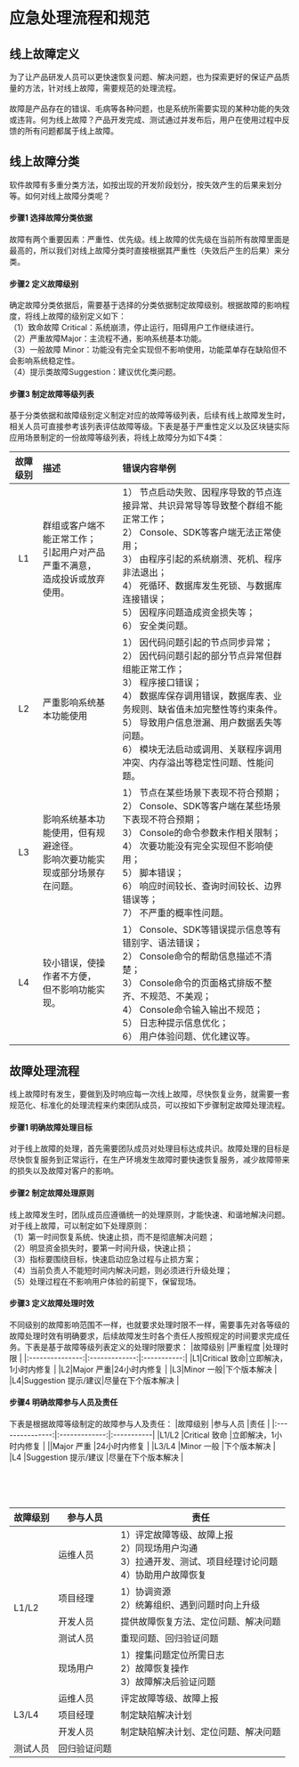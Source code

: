 # 应急处理流程和规范
## 线上故障定义
为了让产品研发人员可以更快速恢复问题、解决问题，也为探索更好的保证产品质量的方法，针对线上故障，需要规范的处理流程。<br/><br/>
故障是产品存在的错误、毛病等各种问题，也是系统所需要实现的某种功能的失效或违背。何为线上故障？产品开发完成、测试通过并发布后，用户在使用过程中反馈的所有问题都属于线上故障。<br/>

## 线上故障分类
软件故障有多重分类方法，如按出现的开发阶段划分，按失效产生的后果来划分等。如何对线上故障分类呢？

#### 步骤1	选择故障分类依据
故障有两个重要因素：严重性、优先级。线上故障的优先级在当前所有故障里面是最高的，所以我们对线上故障分类时直接根据其严重性（失效后产生的后果）来分类。

#### 步骤2	定义故障级别
确定故障分类依据后，需要基于选择的分类依据制定故障级别。根据故障的影响程度，将线上故障的级别定义如下：<br/>
（1）致命故障 Critical：系统崩溃，停止运行，阻碍用户工作继续进行。<br/>
（2）严重故障Major：主流程不通，影响系统基本功能。<br/>
（3）一般故障 Minor：功能没有完全实现但不影响使用，功能菜单存在缺陷但不会影响系统稳定性。<br/>
（4）提示类故障Suggestion：建议优化类问题。<br/>

#### 步骤3	制定故障等级列表
基于分类依据和故障级别定义制定对应的故障等级列表，后续有线上故障发生时，相关人员可直接参考该列表评估故障等级。下表是基于严重性定义以及区块链实际应用场景制定的一份故障等级列表，将线上故障分为如下4类：


|故障级别             |描述       |错误内容举例           |
|:---------------:|:-------------|:-----------|
|L1|群组或客户端不能正常工作；<br/>引起用户对产品严重不满意，<br/>造成投诉或放弃使用。|1）	节点启动失败、因程序导致的节点连接异常、共识异常导等导致整个群组不能正常工作；<br/>2）	Console、SDK等客户端无法正常使用；<br/>3）	由程序引起的系统崩溃、死机、程序非法退出；<br/>4）	死循环、数据库发生死锁、与数据库连接错误；<br/>5）	因程序问题造成资金损失等；<br/>6）	安全类问题。|
|L2|严重影响系统基本功能使用              |1）	因代码问题引起的节点同步异常；<br/>2）	因代码问题引起的部分节点异常但群组能正常工作；<br/>3）	程序接口错误；<br/>4）	数据库保存调用错误，数据库表、业务规则、缺省值未加完整性等约束条件。<br/>5）	导致用户信息泄漏、用户数据丢失等问题。<br/>6）	模块无法启动或调用、关联程序调用冲突、内存溢出等稳定性问题、性能问题。|
|L3|影响系统基本功能使用，但有规避途径。<br/>影响次要功能实现或部分场景存在问题。  |1）	节点在某些场景下表现不符合预期；<br/>2）	Console、SDK等客户端在某些场景下表现不符合预期；<br/>3）	Console的命令参数未作相关限制；<br/>4）	次要功能没有完全实现但不影响使用；<br/>5）	脚本错误；<br/>6）	响应时间较长、查询时间较长、边界错误等；<br/>7）	不严重的概率性问题。|
|L4|较小错误，使操作者不方便，<br/>但不影响功能实现。|1）	Console、SDK等错误提示信息等有错别字、语法错误；<br/>2）	Console命令的帮助信息描述不清楚；<br/>3）	Console命令的页面格式排版不整齐、不规范、不美观；<br/>4）	Console命令输入输出不规范；<br/>5）	日志种提示信息优化；<br/>6）	用户体验问题、优化建议等。|


## 故障处理流程
线上故障时有发生，要做到及时响应每一次线上故障，尽快恢复业务，就需要一套规范化、标准化的处理流程来约束团队成员，可以按如下步骤制定故障处理流程。

#### 步骤1	明确故障处理目标
对于线上故障的处理，首先需要团队成员对处理目标达成共识。故障处理的目标是尽快恢复服务到正常运行，在生产环境发生故障时要快速恢复服务，减少故障带来的损失以及故障对客户的影响。

#### 步骤2	制定故障处理原则
线上故障发生时，团队成员应遵循统一的处理原则，才能快速、和谐地解决问题。对于线上故障，可以制定如下处理原则：<br/>
（1）第一时间恢复系统、快速止损，而不是彻底解决问题；<br/>
（2）明显资金损失时，要第一时间升级，快速止损；<br/>
（3）指标要围绕目标，快速启动应急过程与止损方案；<br/>
（4）当前负责人不能短时间内解决问题，则必须进行升级处理；<br/>
（5）处理过程在不影响用户体验的前提下，保留现场。<br/>

#### 步骤3	定义故障处理时效
不同级别的故障影响范围不一样，也就要求处理时限不一样，需要事先对各等级的故障处理时效有明确要求，后续故障发生时各个责任人按照规定的时间要求完成任务。下表是基于故障等级列表定义的处理时限要求：
|故障级别             |严重程度      |处理时限          |
|:---------------:|:-------------:|:-----------:|
|L1|Critical 致命|立即解决，1小时内修复   |
|L2|Major 严重|24小时内修复       |
|L3|Minor 一般|下个版本解决       |
|L4|Suggestion 提示/建议|尽量在下个版本解决          |

#### 步骤4	明确故障参与人员及责任
下表是根据故障等级制定的故障参与人及责任：
|故障级别             |参与人员      |责任          |
|:---------------:|:-------------:|:-----------|
|L1/L2      |Critical 致命              |立即解决，1小时内修复   |
||Major 严重              |24小时内修复       |
|L3/L4 |Minor 一般   |下个版本解决       |
|L4 |Suggestion 提示/建议                  |尽量在下个版本解决          |



<table>
    <thead>
        <tr>
            <th>故障级别</th>
            <th>参与人员</th>
            <th>责任</th>
        </tr>
    </thead>
    
    <tbody>
        <tr>
            <td rowspan=5>L1/L2</td>
            <td rowspan=1>运维人员</td>
            <td>1）评定故障等级、故障上报<br/>2）同现场用户沟通<br/>3）拉通开发、测试、项目经理讨论问题<br/>4）协助用户故障恢复<br/></td>
        </tr>
        <tr>
            <td rowspan=1>项目经理</td>
            <td>1）协调资源<br/>2）统筹组织、遇到问题时向上升级<br/></td>
        </tr>
        <tr>
            <td rowspan=1>开发人员</td>
            <td>提供故障恢复方法、定位问题、解决问题</td>
        </tr>
        <tr>
            <td rowspan=1>测试人员</td>
            <td>重现问题、回归验证问题</td>
        </tr>
        <tr>
            <td rowspan=1>现场用户</td>
            <td>1）搜集问题定位所需日志<br/>2）故障恢复操作<br/>3）故障解决后验证问题<br/></td>
        </tr>
        <tr>
            <td rowspan=4>L3/L4</td>
        </tr>
        <tr>
            <td rowspan=1>运维人员</td>
            <td>评定故障等级、故障上报</td>
        </tr>
        <tr>
            <td rowspan=1>项目经理</td>
            <td>制定缺陷解决计划</td>
        </tr>
        <tr>
            <td rowspan=1>开发人员</td>
            <td>制定缺陷解决计划、定位问题、解决问题</td>
        </tr>
        <tr>
            <td rowspan=1>测试人员</td>
            <td>回归验证问题</td>
        </tr>
    </tbody>
</table>

